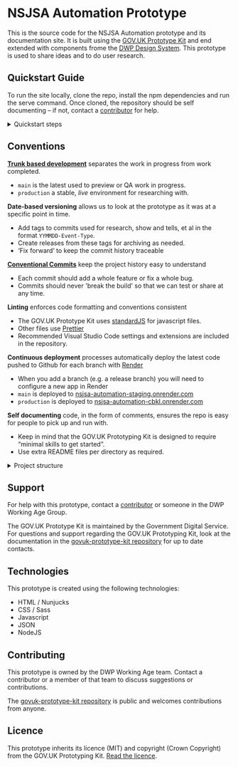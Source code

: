 # NSJSA Automation Prototype

This is the source code for the NSJSA Automation prototype
and its documentation site.
It is built using the [GOV.UK Prototype Kit](https://govuk-prototype-kit.herokuapp.com/docs)
and end extended with components frome the [DWP Design System](https://design-system.dwp.gov.uk/index).
This prototype is used to share ideas and to do user research.

## Quickstart Guide

To run the site locally,
clone the repo,
install the npm dependencies
and run the serve command.
Once cloned,
the repository should be self documenting
– if not,
contact a [contributor](/graphs/contributors) for help.

<details>
  <summary>Quickstart steps</summary>

### 1. Clone this repository

```bash
git clone https://github.com/tylensthilaire/nsjsa-automation-beta.git my-fork
```

### 2. Navigate to the directory

```bash
cd my-fork
```

### 3. Install dependencies

```bash
npm install
```

### 4. Run Locally

```bash
npx eleventy --serve
```

</details>

## Conventions

**[Trunk based development](https://trunkbaseddevelopment.com/)** separates the work in progress from work completed.

- `main` is the latest used to preview or QA work in progress.
- `production` a stable, _live_ environment for researching with.
<!--
- If future iterations of a prototype are needed concurrently,
  create 'release' branches for each.
- To revisit an older iteration,
  fork the release branch and pull changes into `main` through it.
  -->

**Date-based versioning** allows us to look at the prototype as it was at a specific point in time.

- Add tags to commits used for research, show and tells, et al in the format `YYMMDD-Event-Type`.
- Create releases from these tags for archiving as needed.
- ‘Fix forward‘ to keep the commit history traceable

**[Conventional Commits](https://www.conventionalcommits.org/en/v1.0.0/)** keep the project history easy to understand

- Each commit should add a whole feature or fix a whole bug.
- Commits should never 'break the build' so that we can test or share at any time.

**Linting** enforces code formatting and conventions consistent

- The GOV.UK Prototype Kit uses [standardJS](https://standardjs.com/) for javascript files.
- Other files use [Prettier](https://prettier.io/)
- Recommended Visual Studio Code settings and extensions are included in the repository.

**Continuous deployment** processes automatically deploy the latest code pushed to Github for each branch with [Render](https://render.com/)

- When you add a branch (e.g. a release branch) you will need to configure a new app in Render
- `main` is deployed to [nsjsa-automation-staging.onrender.com](https://nsjsa-automation-staging.onrender.com)
- `production` is deployed to [nsjsa-automation-cbkl.onrender.com](https://nsjsa-automation-cbkl.onrender.com)

**Self documenting** code, in the form of comments, ensures the repo is easy for people to pick up and run with.

- Keep in mind that the GOV.UK Prototyping Kit is designed to require “minimal skills to get started”.
- Use extra README files per directory as required.

<details>
  <summary>Project structure</summary>

```ascii
.
├─ .vscode                            // Visual Studio Code workspace config files
│  ├─ extensions.json                 // Recommended extensions
│  └─ settings.json                   // Enforced settings
├─ app                                // Where your prototype lives
│  ├─ assets
│  │  ├─ images                       // Where images live
│  │  │  └─ …
│  │  ├─ javascripts                  // Where js scripts live
│  │  │  └─ …
│  │  └─ sass                         // Where Sass lives
│  │     └─ …
│  ├─ data                            // Where data lives
│  │  └─ session-data-defaults.js     // Default data for applications in Service center UI
│  ├─ views                           // Your prototype screens
│  │  └─ …
│  ├─ config.js                       // Prototype configuration
│  ├─ filters.js
│  └─ routes.js                       // Main routes file for branched journeys
├─ docs                               // Documentation
│  └─ …
├─ lib                                // Makes everything work
│  └─ …
├─ .gitignore                         // List of files not to version control
├─ .npmrc                             // NPM config
├─ .nvmrc                             // NVM config
├─ LICENSE.txt
├─ Procfile                           // Specifies startup commands to Heroku
├─ VERSION.txt                        // govuk-prototype-kit version
├─ listen-on-port.js
├─ package-lock.json                  // Manages dependencies strictly
├─ package.json                       // Manages dependencies
├─ README.md                          // ☛ You are here
├─ server.js
└─ start.js
```

</details>

## Support

For help with this prototype,
contact a [contributor](/contributors)
or someone in the DWP Working Age Group.

The GOV.UK Prototype Kit is maintained by the Government Digital Service.
For questions and support regarding the GOV.UK Prototyping Kit, look at the documentation in the [govuk-prototype-kit repository](https://github.com/alphagov/govuk-prototype-kit) for up to date contacts.

## Technologies

This prototype is created using the following technologies:

- HTML / Nunjucks
- CSS / Sass
- Javascript
- JSON
- NodeJS

## Contributing

This prototype is owned by the DWP Working Age team.
Contact a contributor or a member of that team to discuss suggestions or contributions.

The [govuk-prototype-kit repository](https://github.com/alphagov/govuk-prototype-kit) is public
and welcomes contributions from anyone.

## Licence

This prototype inherits its licence (MIT)
and copyright (Crown Copyright)
from the GOV.UK Prototyping Kit.
[Read the licence](/LICENCE.txt).
